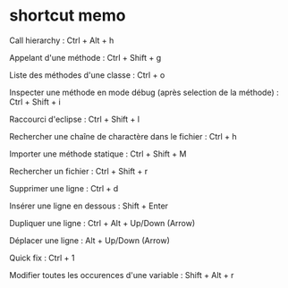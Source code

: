 # shortcut memo

Call hierarchy 							                                        :	Ctrl + Alt + h

Appelant d'une méthode 						                                  :	Ctrl + Shift + g

Liste des méthodes d'une classe 					                          :	Ctrl + o

Inspecter une méthode en mode débug (après selection de la méthode) :	Ctrl + Shift + i

Raccourci d'eclipse							                                    :	Ctrl + Shift + l

Rechercher une chaîne de charactère dans le fichier			            :	Ctrl + h

Importer une méthode statique					                              :	Ctrl + Shift + M

Rechercher un fichier						                                    :	Ctrl + Shift + r

Supprimer une ligne							                                    :	Ctrl + d

Insérer une ligne en dessous					                              :	Shift + Enter

Dupliquer une ligne							                                    :	Ctrl + Alt + Up/Down (Arrow)

Déplacer une ligne							                                    :	Alt + Up/Down (Arrow)

Quick fix								                                            :	Ctrl + 1

Modifier toutes les occurences d'une variable			                  :	Shift + Alt + r
